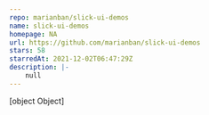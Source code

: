```yaml
---
repo: marianban/slick-ui-demos
name: slick-ui-demos
homepage: NA
url: https://github.com/marianban/slick-ui-demos
stars: 58
starredAt: 2021-12-02T06:47:29Z
description: |-
    null
---
```


[object Object]
